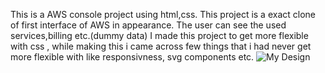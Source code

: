 This is a AWS console project using html,css.
This project is a exact clone of first interface of AWS in appearance.
The user can see the used services,billing etc.(dummy data)
I made this project to get more flexible with css , while making this i came across few things that i had never get more flexible with like responsivness, svg components etc.
![My Design](https://github.com/user-attachments/assets/47e439ce-a4ec-4c21-843b-517181c5882e)

